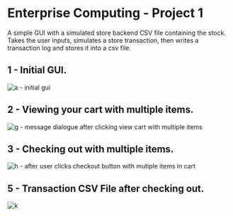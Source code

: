 # Enterprise Computing - Project 1

A simple GUI with a simulated store backend CSV file containing the stock. Takes the user inputs, simulates a store transaction, then writes a transaction log and stores it into a csv file.

## 1 - Initial GUI.
![a - initial gui](https://github.com/webbanthony/Simple-GUI/assets/94264360/172ee811-b7f8-4226-960f-004e35cd4835)

## 2 - Viewing your cart with multiple items.
![g - message dialogue after clicking view cart with multiple items](https://github.com/webbanthony/Simple-GUI/assets/94264360/6a5a4510-e4fa-4b82-aa0b-e0fef3b330ec)

## 3 - Checking out with multiple items.
![h - after user clicks checkout button with mutiple items in cart](https://github.com/webbanthony/Simple-GUI/assets/94264360/4f0710f3-3724-4de0-b067-e26a3be7b44b)

## 5 - Transaction CSV File after checking out.
![k](https://github.com/webbanthony/Simple-GUI/assets/94264360/5d2f36a7-698b-4276-a8ea-d02dc9dd9c82)
